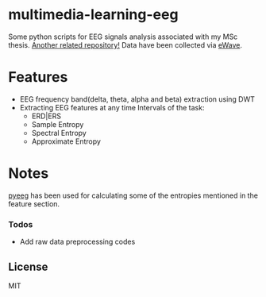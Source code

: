 # multimedia-learning-eeg
Some python scripts for EEG signals analysis associated with my MSc thesis.
[Another related repository!](https://github.com/K-Hun/multimedia-learning-hci)
Data have been collected via [eWave](https://sciencebeam.com/ewave-eeg-erp-81624/).

# Features
  - EEG frequency band(delta, theta, alpha and beta) extraction using DWT
  - Extracting EEG features at any time Intervals of the task:
    * ERD|ERS
    * Sample Entropy
    * Spectral Entropy
    * Approximate Entropy

# Notes
[pyeeg](https://github.com/forrestbao/pyeeg) has been used for calculating some of the entropies mentioned in the feature section.




### Todos

 - Add raw data preprocessing codes

License
----

MIT
